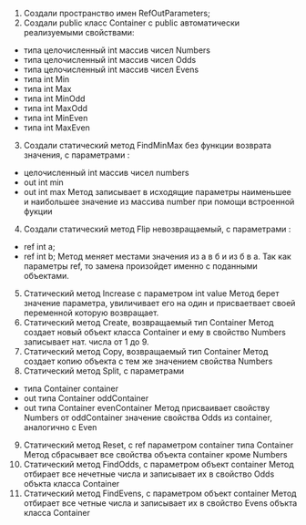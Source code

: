 ﻿1. Создали пространство имен RefOutParameters;
2. Создали public класс Container c public автоматически реализуемыми свойствами:
- типа целочисленный int массив чисел Numbers
- типа целочисленный int массив чисел Odds
- типа целочисленный int массив чисел Evens
- типа int Min
- типа int Max
- типа int MinOdd
- типа int MaxOdd
- типа int MinEven
- типа int MaxEven
3. Создали статический метод FindMinMax без функции возврата значения, с параметрами :
- целочисленный int массив чисел numbers
- out int min
- out int max
Метод записывает в исходящие параметры наименьшее и наибольшее значение из 
массива number при помощи встроенной фукции
4. Создали статический метод Flip невозвращаемый, с параметрами :
- ref int a;
- ref int b;
Метод меняет местами значения из а в б и из б в а. 
Так как параметры ref, то замена произойдет именно с поданными объектами.
5. Статический метод Increase с параметром int value
Метод берет значение параметра, увиличивает его на один 
и присваетвает своей переменной которую возвращает.
6. Статический метод Create, возвращаемый тип Container
Метод создает новый объект класса Container и ему в свойство Numbers записывает нат. числа от 1 до 9.
7. Статический метод Copy, возвращаемый тип Container
Метод создает копию объекта с тем же значением свойства Numbers
8. Статический метод Split, с параметрами
- типа Container container
- out типа Container oddContainer
- out типа Container evenContainer
Метод присваивает cвойству Numbers от oddContainer значение свойства Odds из сontainer, аналогично с Even
9. Статический метод Reset, c ref параметром сontainer типа Container
Метод сбрасывает все свойства объекта container кроме Numbers
10. Статический метод FindOdds, с параметром объект container
Метод отбирает все нечетные числа и записывает их в свойство Odds объкта класса Container
11. Статический метод FindEvens, с параметром объект container
Метод отбирает все четные числа и записывает их в свойство Evens объкта класса Container
